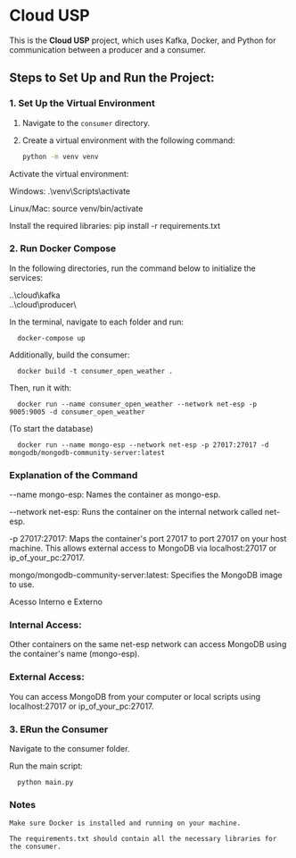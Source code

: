 # Cloud USP

This is the **Cloud USP** project, which uses Kafka, Docker, and Python for communication between a producer and a consumer.

## Steps to Set Up and Run the Project:

### 1. Set Up the Virtual Environment
1. Navigate to the `consumer` directory.
2. Create a virtual environment with the following command:

   ```bash
   python -m venv venv


Activate the virtual environment:

Windows:
   .\venv\Scripts\activate

Linux/Mac:
    source venv/bin/activate 

Install the required libraries:
     pip install -r requirements.txt

### 2. Run Docker Compose
In the following directories, run the command below to initialize the services:

..\cloud\kafka\
..\cloud\producer\

In the terminal, navigate to each folder and run:

      docker-compose up

Additionally, build the consumer:

      docker build -t consumer_open_weather .

Then, run it with:
      
      docker run --name consumer_open_weather --network net-esp -p 9005:9005 -d consumer_open_weather


(To start the database)

      docker run --name mongo-esp --network net-esp -p 27017:27017 -d mongodb/mongodb-community-server:latest

### Explanation of the Command
--name mongo-esp: Names the container as mongo-esp.

--network net-esp: Runs the container on the internal network called net-esp.

-p 27017:27017: Maps the container's port 27017 to port 27017 on your host machine. This allows external access to MongoDB via localhost:27017 or ip_of_your_pc:27017.

mongo/mongodb-community-server:latest: Specifies the MongoDB image to use.

Acesso Interno e Externo

### Internal Access:

Other containers on the same net-esp network can access MongoDB using the container's name (mongo-esp).

### External Access:

You can access MongoDB from your computer or local scripts using localhost:27017 or ip_of_your_pc:27017.

### 3. ERun the Consumer

Navigate to the consumer folder.

Run the main script:

      python main.py

### Notes

    Make sure Docker is installed and running on your machine.

    The requirements.txt should contain all the necessary libraries for the consumer.

